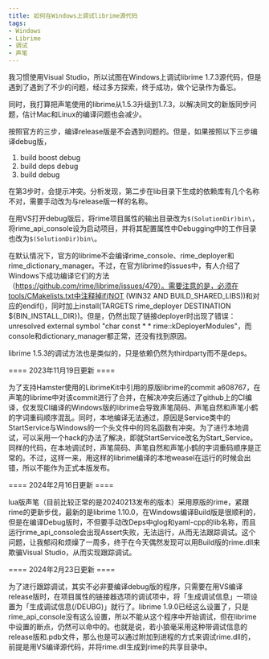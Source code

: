 ```yaml
---
title: 如何在Windows上调试librime源代码
tags:
- Windows
- Librime
- 调试
- 声笔
---
```


我习惯使用Visual Studio，所以试图在Windows上调试librime 1.7.3源代码，但是遇到了遇到了不少的问题，经过多方探索，终于成功，做个记录作为备忘。

同时，我打算把声笔使用的librime从1.5.3升级到1.7.3，以解决同文的新版同步问题，估计Mac和Linux的编译问题也会减少。

按照官方的三步，编译release版是不会遇到问题的。但是，如果按照以下三步编译debug版，

1. build boost debug
2. build deps debug
3. build debug

在第3步时，会提示冲突。分析发现，第二步在lib目录下生成的依赖库有几个名称不对，需要手动改为与release版一样的名称。

在用VS打开debug版后，将rime项目属性的输出目录改为`$(SolutionDir)bin\`，将rime_api_console设为启动项目，并将其配置属性中Debugging中的工作目录也改为`$(SolutionDir)bin\`。

在默认情况下，官方的librime不会编译rime_console、rime_deployer和rime_dictionary_manager。不过，在官方librime的issues中，有人介绍了Windows下成功编译它们的方法（https://github.com/rime/librime/issues/479）。需要注意的是，必须在tools/CMakelists.txt中注释掉if(NOT (WIN32 AND BUILD_SHARED_LIBS))和对应的endif()，同时加上install(TARGETS rime_deployer DESTINATION ${BIN_INSTALL_DIR})。但是，仍然出现了链接deployer时出现了错误：unresolved external symbol "char const * * rime::kDeployerModules"，而console和dictionary_manager都正常，还没有找到原因。

librime 1.5.3的调试方法也是类似的，只是依赖仍然为thirdparty而不是deps。

==== 2023年11月19日更新 ====

为了支持Hamster使用的LibrimeKit中引用的原版librime的commit a608767，在声笔的librime中对该commit进行了合并，在解决冲突后通过了github上的CI编译，仅发现CI编译的Windows版的librime会导致声笔简码、声笔自然和声笔小鹤的字词重码顺序混乱。同时，本地编译无法通过，原因是Service类中的StartService与Windows的一个头文件中的同名函数有冲突。为了进行本地调试，可以采用一个hack的办法了解决，即就StartService改名为Start_Service。同样的代码，在本地调试时，声笔简码、声笔自然和声笔小鹤的字词重码顺序是正常的。不过，这样一来，用这样的librime编译的本地weasel在运行的时候会出错，所以不能作为正式本版发布。

==== 2024年2月16日更新 ====

lua版声笔（目前比较正常的是20240213发布的版本）采用原版的rime，紧跟rime的更新步伐，最新的是librime 1.10.0，在Windows编译Build版是很顺利的，但是在编译Debug版时，不但要手动改Deps中glog和yaml-cpp的lib名称，而且运行rime_api_console会出现Assert失败，无法运行，从而无法跟踪调试。这个问题，让我郁闷和烦燥了一周多，终于在今天偶然发现可以用Build版的rime.dll来欺骗Visual Studio，从而实现跟踪调试。

==== 2024年2月23日更新 ====

为了进行跟踪调试，其实不必非要编译debug版的程序，只需要在用VS编译release版时，在项目属性的链接器选项的调试项中，将「生成调试信息」一项设置为「生成调试信息(/DEUBG)」就行了。librime 1.9.0已经这么设置了，只是rime_api_console没有这么设置，所以不能从这个程序中开始调试，但在librime中设置的断点，仍然可以命中的。也就是说，若小狼毫采用这种带调试信息的release版和.pdb文件，那么也是可以通过附加到进程的方式来调试rime.dll的，前提是用VS编译源代码，并将rime.dll生成到rime的共享目录中。
